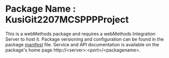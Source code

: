# Package Name : KusiGit2207MCSPPPProject
This is a webMethods package and requires a webMethods Integration Server to host it. Package versioning and configuration can be found in the package [manifest](./KusiGit2207MCSPPPProject/manifest.v3) file. Service and API documentation is available on the package's home page http://&lt;server&gt;:&lt;port&gt;/&lt;packagename>.